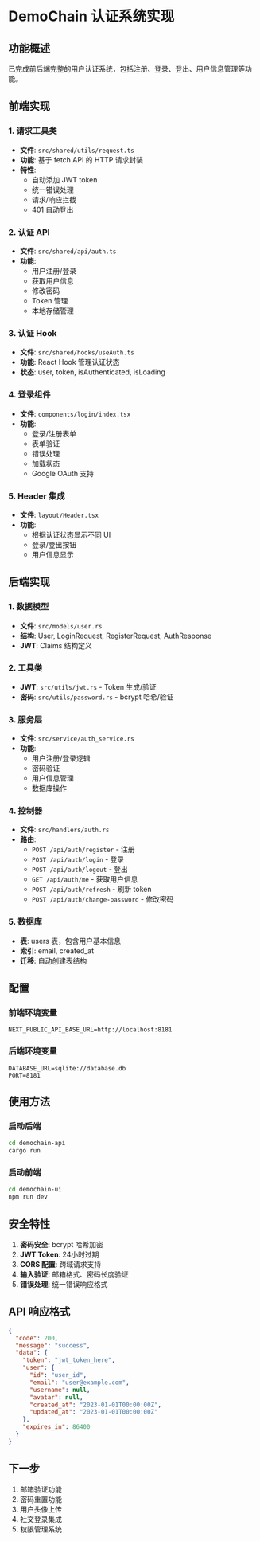 # DemoChain 认证系统实现

## 功能概述

已完成前后端完整的用户认证系统，包括注册、登录、登出、用户信息管理等功能。

## 前端实现

### 1. 请求工具类
- **文件**: `src/shared/utils/request.ts`
- **功能**: 基于 fetch API 的 HTTP 请求封装
- **特性**: 
  - 自动添加 JWT token
  - 统一错误处理
  - 请求/响应拦截
  - 401 自动登出

### 2. 认证 API
- **文件**: `src/shared/api/auth.ts`
- **功能**: 
  - 用户注册/登录
  - 获取用户信息
  - 修改密码
  - Token 管理
  - 本地存储管理

### 3. 认证 Hook
- **文件**: `src/shared/hooks/useAuth.ts`
- **功能**: React Hook 管理认证状态
- **状态**: user, token, isAuthenticated, isLoading

### 4. 登录组件
- **文件**: `components/login/index.tsx`
- **功能**: 
  - 登录/注册表单
  - 表单验证
  - 错误处理
  - 加载状态
  - Google OAuth 支持

### 5. Header 集成
- **文件**: `layout/Header.tsx`
- **功能**: 
  - 根据认证状态显示不同 UI
  - 登录/登出按钮
  - 用户信息显示

## 后端实现

### 1. 数据模型
- **文件**: `src/models/user.rs`
- **结构**: User, LoginRequest, RegisterRequest, AuthResponse
- **JWT**: Claims 结构定义

### 2. 工具类
- **JWT**: `src/utils/jwt.rs` - Token 生成/验证
- **密码**: `src/utils/password.rs` - bcrypt 哈希/验证

### 3. 服务层
- **文件**: `src/service/auth_service.rs`
- **功能**: 
  - 用户注册/登录逻辑
  - 密码验证
  - 用户信息管理
  - 数据库操作

### 4. 控制器
- **文件**: `src/handlers/auth.rs`
- **路由**: 
  - `POST /api/auth/register` - 注册
  - `POST /api/auth/login` - 登录
  - `POST /api/auth/logout` - 登出
  - `GET /api/auth/me` - 获取用户信息
  - `POST /api/auth/refresh` - 刷新 token
  - `POST /api/auth/change-password` - 修改密码

### 5. 数据库
- **表**: users 表，包含用户基本信息
- **索引**: email, created_at
- **迁移**: 自动创建表结构

## 配置

### 前端环境变量
```env
NEXT_PUBLIC_API_BASE_URL=http://localhost:8181
```

### 后端环境变量
```env
DATABASE_URL=sqlite://database.db
PORT=8181
```

## 使用方法

### 启动后端
```bash
cd demochain-api
cargo run
```

### 启动前端
```bash
cd demochain-ui
npm run dev
```

## 安全特性

1. **密码安全**: bcrypt 哈希加密
2. **JWT Token**: 24小时过期
3. **CORS 配置**: 跨域请求支持
4. **输入验证**: 邮箱格式、密码长度验证
5. **错误处理**: 统一错误响应格式

## API 响应格式

```json
{
  "code": 200,
  "message": "success",
  "data": {
    "token": "jwt_token_here",
    "user": {
      "id": "user_id",
      "email": "user@example.com",
      "username": null,
      "avatar": null,
      "created_at": "2023-01-01T00:00:00Z",
      "updated_at": "2023-01-01T00:00:00Z"
    },
    "expires_in": 86400
  }
}
```

## 下一步

1. 邮箱验证功能
2. 密码重置功能
3. 用户头像上传
4. 社交登录集成
5. 权限管理系统
